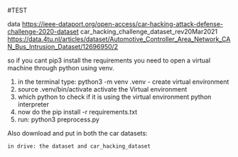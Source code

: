 
#TEST



data
https://ieee-dataport.org/open-access/car-hacking-attack-defense-challenge-2020-dataset
car_hacking_challenge_dataset_rev20Mar2021
https://data.4tu.nl/articles/dataset/Automotive_Controller_Area_Network_CAN_Bus_Intrusion_Dataset/12696950/2


so if you cant pip3 install the requirements you need to open a virtual machine through python using venv.

1. in the terminal type: python3 -m venv .venv - create virtual environment
2. source .venv/bin/activate activate the Virtual environment
3. which python to check if it is using the virtual environment python interpreter 
4. now do the pip install -r requirements.txt
5. run: python3 preprocess.py

Also download and put in both the car datasets:

    in drive: the dataset and car_hacking_dataset
